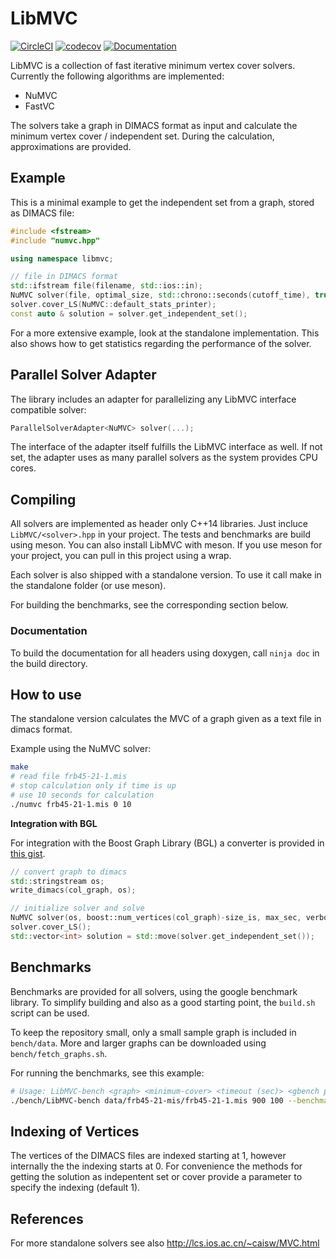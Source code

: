 # LibMVC

[![CircleCI](https://circleci.com/gh/fmoessbauer/LibMVC.svg?style=shield)](https://circleci.com/gh/fmoessbauer/LibMVC)
[![codecov](https://codecov.io/gh/fmoessbauer/LibMVC/branch/master/graph/badge.svg)](https://codecov.io/gh/fmoessbauer/LibMVC)
[![Documentation](https://codedocs.xyz/fmoessbauer/LibMVC.svg)](https://codedocs.xyz/fmoessbauer/LibMVC/)

LibMVC is a collection of fast iterative minimum vertex cover solvers.
Currently the following algorithms are implemented:

- NuMVC
- FastVC

The solvers take a graph in DIMACS format as input and calculate the
minimum vertex cover / independent set. During the calculation, approximations
are provided.

## Example

This is a minimal example to get the independent set from a graph,
stored as DIMACS file:

```cpp
#include <fstream>
#include "numvc.hpp"

using namespace libmvc;

// file in DIMACS format
std::ifstream file(filename, std::ios::in);
NuMVC solver(file, optimal_size, std::chrono::seconds(cutoff_time), true);
solver.cover_LS(NuMVC::default_stats_printer);
const auto & solution = solver.get_independent_set();
```

For a more extensive example, look at the standalone implementation.
This also shows how to get statistics regarding the performance of the solver.

## Parallel Solver Adapter

The library includes an adapter for parallelizing any LibMVC interface
compatible solver:

```cpp
ParallelSolverAdapter<NuMVC> solver(...);
```

The interface of the adapter itself fulfills the LibMVC interface as well.
If not set, the adapter uses as many parallel solvers as the system provides
CPU cores.

## Compiling

All solvers are implemented as header only C++14 libraries.
Just incluce `LibMVC/<solver>.hpp` in your project.
The tests and benchmarks are build using meson. You can also install LibMVC
with meson. If you use meson for your project, you can pull in this project
using a wrap.

Each solver is also shipped with a standalone version. To use it call
make in the standalone folder (or use meson).

For building the benchmarks, see the corresponding section below.

### Documentation

To build the documentation for all headers using doxygen, call
`ninja doc` in the build directory.

## How to use

The standalone version calculates the MVC of a graph given
as a text file in dimacs format.

Example using the NuMVC solver:

```bash
make
# read file frb45-21-1.mis
# stop calculation only if time is up
# use 10 seconds for calculation
./numvc frb45-21-1.mis 0 10
```

**Integration with BGL**

For integration with the Boost Graph Library (BGL) a converter is provided in
[this gist](https://gist.github.com/fmoessbauer/163b9928ae9170cfe2651173f416314b).

```cpp
// convert graph to dimacs
std::stringstream os;
write_dimacs(col_graph, os);

// initialize solver and solve
NuMVC solver(os, boost::num_vertices(col_graph)-size_is, max_sec, verbose);
solver.cover_LS();
std::vector<int> solution = std::move(solver.get_independent_set());
```

## Benchmarks

Benchmarks are provided for all solvers, using the google benchmark library.
To simplify building and also as a good starting point, the `build.sh` script can be used.

To keep the repository small, only a small sample graph is included in `bench/data`.
More and larger graphs can be downloaded using `bench/fetch_graphs.sh`.

For running the benchmarks, see this example:

```bash
# Usage: LibMVC-bench <graph> <minimum-cover> <timeout (sec)> <gbench parameters>
./bench/LibMVC-bench data/frb45-21-mis/frb45-21-1.mis 900 100 --benchmark_repetitions=5
```

## Indexing of Vertices

The vertices of the DIMACS files are indexed starting at 1, however internally
the the indexing starts at 0. For convenience the methods for getting the solution
as indepentent set or cover provide a parameter to specify the indexing (default 1).

## References

For more standalone solvers see also http://lcs.ios.ac.cn/~caisw/MVC.html

